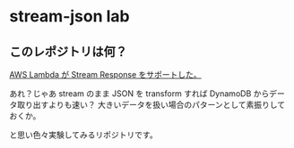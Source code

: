 # stream-json lab

## このレポジトリは何？

[AWS Lambda が Stream Response をサポートした。](https://aws.amazon.com/jp/about-aws/whats-new/2023/04/aws-lambda-response-payload-streaming/)

あれ？じゃあ stream のまま JSON を transform すれば DynamoDB からデータ取り出すよりも速い？
大きいデータを扱い場合のパターンとして素振りしておくか。

と思い色々実験してみるリポジトリです。
